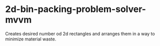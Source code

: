 # 2d-bin-packing-problem-solver-mvvm
 Creates desired number od 2d rectangles and arranges them in a way to minimize material waste.

